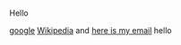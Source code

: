 Hello

[google](https://google.com/)
[Wikipedia](https://en.wikipedia.org/) and [here is my email](mailto:rmasserf@ucsd.edu)
hello 
